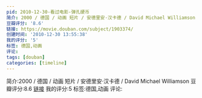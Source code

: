 ```yaml
---
pid: 2010-12-30-看过电影-弹孔硬币
简介: 2000 / 德国 / 动画 短片 / 安德里安·汉卡德 / David Michael Williamson
豆瓣评分: '8.6'
链接: https://movie.douban.com/subject/1903374/
创建时间: '2010-12-30 13:55:38'
我的评分: '5'
标签: 德国,动画
评论:
tags: [douban]
categories: [timeline]
---
```

简介:2000 / 德国 / 动画 短片 / 安德里安·汉卡德 / David Michael Williamson
豆瓣评分:8.6
[链接](https://movie.douban.com/subject/1903374/)
我的评分:5
标签:德国,动画
评论:
